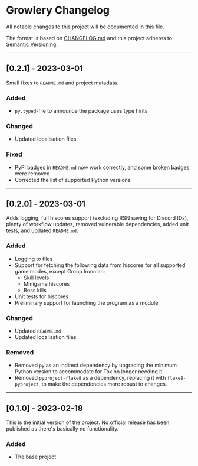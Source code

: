 
# Growlery Changelog

All notable changes to this project will be documented in this file.

The format is based on [CHANGELOG.md][CHANGELOG.md]
and this project adheres to [Semantic Versioning][Semantic Versioning].

<!-- 
TEMPLATE

## [major.minor.patch] - yyyy-mm-dd

A message that notes the main changes in the update.

### Added

### Changed

### Deprecated

### Fixed

### Removed

### Security

_______________________________________________________________________________
 
 -->

<!--
EXAMPLE

## [0.2.0] - 2021-06-02

Lorem Ipsum dolor sit amet.

### Added

- Cat pictures hidden in the library
- Added beeswax to the gears

### Changed

- Updated localisation files

-->

<!--
_______________________________________________________________________________

## [0.2.1] - 2023-03-01

Small fixes to `README.md` and project matadata.

### Added

- `py.typed`-file to announce the package uses type hints

### Changed

- Updated localisation files

### Fixed

- PyPI badges in `README.md` now work correctly, and some broken badges were
  removed
- Corrected the list of supported Python versions

-->

_______________________________________________________________________________

## [0.2.1] - 2023-03-01

Small fixes to `README.md` and project matadata.

### Added

- `py.typed`-file to announce the package uses type hints

### Changed

- Updated localisation files

### Fixed

- PyPI badges in `README.md` now work correctly, and some broken badges were
  removed
- Corrected the list of supported Python versions

_______________________________________________________________________________

## [0.2.0] - 2023-03-01

Adds logging, full hiscores support (excluding RSN saving for Discord IDs),
plenty of workflow updates, removed vulnerable dependencies, added unit tests,
and updated `README.md`.

### Added

- Logging to files
- Support for fetching the following data from hiscores for all supported game
  modes, except Group Ironman:
  - Skill levels
  - Minigame hiscores
  - Boss kills
- Unit tests for hiscores
- Preliminary support for launching the program as a module

### Changed

- Updated `README.md`
- Updated localisation files

### Removed

- Removed `py` as an indirect dependency by upgrading the minimum Python
  version to accommodate for Tox no longer needing it
- Removed `pyproject-flake8` as a dependency, replacing it with
  `flake8-pyproject`, to make the dependencies more robust to changes.

_______________________________________________________________________________

## [0.1.0] - 2023-02-18

This is the initial version of the project. No official release has been
published as there's basically no functionality.

### Added

- The base project

[CHANGELOG.md]: https://web.archive.org/web/20220330064336/https://changelog.md/
[Semantic Versioning]: http://semver.org/

<!-- markdownlint-configure-file {
    "MD022": false,
    "MD024": false,
    "MD030": false,
    "MD032": false
} -->
<!--
    MD022: Blanks around headings
    MD024: No duplicate headings
    MD030: Spaces after list markers
    MD032: Blanks around lists
-->
